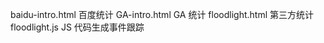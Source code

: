 baidu-intro.html  百度统计
GA-intro.html     GA 统计
floodlight.html   第三方统计
floodlight.js     JS 代码生成事件跟踪